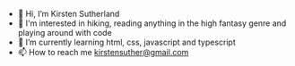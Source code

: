 - 👋 Hi, I’m Kirsten Sutherland
- 👀 I'm interested in hiking, reading anything in the high fantasy genre and playing around with code
- 🌱 I’m currently learning html, css, javascript and typescript
- 📫 How to reach me kirstensuther@gmail.com

<!---
KirstSutherland/KirstSutherland is a ✨ special ✨ repository because its `README.md` (this file) appears on your GitHub profile.
You can click the Preview link to take a look at your changes.
--->
